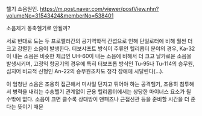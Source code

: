 헬기 소음원인. https://m.post.naver.com/viewer/postView.nhn?volumeNo=31543424&memberNo=538401


소음제거 동축헬기로 안될까?

서로 반대로 도는 두 프로펠러간의 공기역학적 간섭으로 인해 단일로터에 비해 훨씬 더 크고 강렬한 소음이 발생한다. 터보샤프트 방식이 주류인 헬리콥터 분야의 경우, Ka-32이 내는 소음은 비슷한 체급인 UH-60이 내는 소음에 비해서 더 크고 날카로운 소음을 발생시키며, 고정익 항공기의 경우에 특히 터보프롭 방식인 Tu-95나 Tu-114의 승무원, 심지어 비교적 신형인 An-22의 승무원조차도 청각 장애에 시달린다(...).

이 엄청난 소음은 조용히 접근해서 미사일 던지고 튀어야 하는 공격헬기, 조용히 침투해서 병력을 내리는 수송헬기 관계없이 군용 헬리콥터에서는 상당한 마이너스 요소가 될 수밖에 없다. 소음이 크면 클수록 상대방이 맨패즈나 근접신관 등을 준비할 시간을 더 준다는 뜻이기 때문



